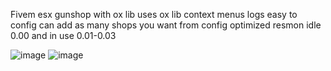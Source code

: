 Fivem esx gunshop with ox lib
uses ox lib context menus
logs
easy to config can add as many shops you want from config
optimized resmon idle 0.00 and in use 0.01-0.03


![image](https://github.com/user-attachments/assets/40b9e844-b1e4-4ab5-82a6-df19620b6c2c)
![image](https://github.com/user-attachments/assets/47518edc-6d0d-465a-9f59-436a88df40d6)
